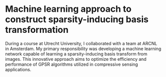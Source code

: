 # Machine learning approach to construct sparsity-inducing basis transformation
During a course at Utrecht University, I collaborated with a team at ARCNL in Amsterdam. My primary responsibility was developing a machine learning network capable of learning a sparsity-inducing basis transform from images. This innovative approach aims to optimize the efficiency and performance of GPSR algorithms utilized in compressive sensing applications.

